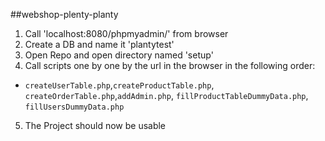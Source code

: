 ##webshop-plenty-planty

1. Call 'localhost:8080/phpmyadmin/' from browser
2. Create a DB and name it 'plantytest'
3. Open Repo and open directory named 'setup'
4. Call scripts one by one by the url in the browser in the following order: 
- `createUserTable.php`,`createProductTable.php`, `createOrderTable.php`,`addAdmin.php`,
`fillProductTableDummyData.php`, `fillUsersDummyData.php`
5. The Project should now be usable 